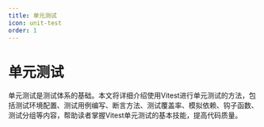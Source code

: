 ```yaml
---
title: 单元测试
icon: unit-test
order: 1
---
```


# 单元测试

单元测试是测试体系的基础。本文将详细介绍使用Vitest进行单元测试的方法，包括测试环境配置、测试用例编写、断言方法、测试覆盖率、模拟依赖、钩子函数、测试分组等内容，帮助读者掌握Vitest单元测试的基本技能，提高代码质量。
